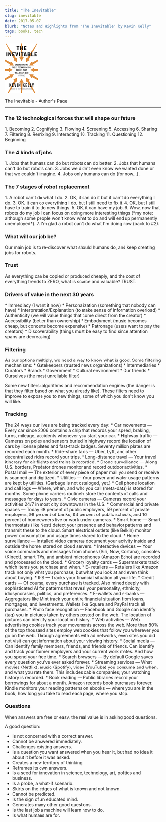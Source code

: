 ```yaml
---
title: "The Inevitable"
slug: inevitable
date: 2017-05-07
blurb: "Notes and Highlights from 'The Inevitable' by Kevin Kelly"
tags: books, tech
---
```


<img src="../img/inevitable.png">

[The Inevitable - Author's Page](http://kk.org/books/the-inevitable/)

-----

<h3>The 12 technological forces that will shape our future</h3>
1. Becoming
2. Cognifying
3. Flowing
4. Screening
5. Accessing
6. Sharing
7. Filtering
8. Remixing
9. Interacting
10. Tracking
11. Questioning
12. Beginning

<h3>The 4 kinds of jobs</h3>
1. Jobs that humans can do but robots can do better.
2. Jobs that humans can't do but robots can.
3. Jobs we didn't even know we wanted done or that we couldn't imagine.
4. Jobs only humans can do (for now...).

<h3>The 7 stages of robot replacement</h3>
1. A robot can't do what I do.
2. OK, it can do it but it can't do everything I do.
3. OK, it can do everything I do, but I still need to fix it.
4. OK, but I still have to train it to do new things.
5. OK, it can have my job.
6. Wow, now that robots do my job I can focus on doing more interesting things (*my note: although some people won't know what to do and will end up permanently unemployed*).
7. I'm glad a robot can't do what I'm doing now (back to #2).

<h3>What will our job be? </h3>
Our main job is to re-discover what should humans do, and keep creating jobs for robots.

<h3>Trust</h3>
As everything can be copied or produced cheaply, and the cost of everything trends to ZERO, what is scarce and valuable? TRUST.

<h3>Drivers of value in the next 30 years</h3>
* Immediacy (I want it now)
* Personalization (something that nobody can have)
* Interpretation/Explanation (to make sense of information overload)
* Authenticity (we will value things that come direct from the creator)
* Accessibility (better than ownership)
* Embodyment (music becomes cheap, but concerts become expensive)
* Patronage (users want to pay the creators)
* Discoverability (things must be easy to find since attention spans are decreasing)

<h3>Filtering</h3>
As our options multiply, we need a way to know what is good. Some filtering mechanisms:
* Gatekeepers (trusted news organizations)
* Intermediaries
* Curators
* Brands
* Government
* Cultural environment
* Our friends
* Ourselves (the most unreliable filter)

Some new filters: algorithms and recommendation engines (the danger is that they filter based on what you already like). These filters need to improve to expose you to new things, some of which you don't know you will like.

<h3>Tracking</h3>
The 24 ways our lives are being tracked every day:
* Car movements — Every car since 2006 contains a chip that records your speed, braking, turns, mileage, accidents whenever you start your car.
* Highway traffic — Cameras on poles and sensors buried in highway record the location of cars by license plates and fast-track badges. Seventy million plates are recorded each month.
* Ride-share taxis — Uber, Lyft, and other decentralized rides record your trips.
* Long-distance travel — Your travel itinerary for air flights and trains is recorded.
* Drone surveillance — Along U.S. borders, Predator drones monitor and record outdoor activities.
* Postal mail — The exterior of every piece of paper mail you send or receive is scanned and digitized.
* Utilities — Your power and water usage patterns are kept by utilities. (Garbage is not cataloged, yet.)
* Cell phone location and call logs — Where, when, and who you call (meta-data) is stored for months. Some phone carriers routinely store the contents of calls and messages for days to years.
* Civic cameras — Cameras record your activities 24/7 in most city downtowns in the U.S.
* Commercial and private spaces — Today 68 percent of public employers, 59 percent of private employers, 98 percent of banks, 64 percent of public schools, and 16 percent of homeowners live or work under cameras.
* Smart home — Smart thermostats (like Nest) detect your presence and behavior patterns and transmit these to the cloud. Smart electrical outlets (like Belkin) monitor power consumption and usage times shared to the cloud.
* Home surveillance — Installed video cameras document your activity inside and outside the home, stored on cloud servers.
* Interactive devices — Your voice commands and messages from phones (Siri, Now, Cortana), consoles (Kinect), smart TVs, and ambient microphones (Amazon Echo) are recorded and processed on the cloud.
* Grocery loyalty cards — Supermarkets track which items you purchase and when.
* E- retailers — Retailers like Amazon track not only what you purchase, but what you look at and even think about buying.
* IRS — Tracks your financial situation all your life.
* Credit cards — Of course, every purchase is tracked. Also mined deeply with sophisticated AI for patterns that reveal your personality, ethnicity, idiosyncrasies, politics, and preferences.
* E-wallets and e-banks — Aggregators like Mint track your entire financial situation from loans, mortgages, and investments. Wallets like Square and PayPal track all purchases.
* Photo face recognition — Facebook and Google can identify (tag) you in pictures taken by others posted on the web. The location of pictures can identify your location history.
* Web activities — Web advertising cookies track your movements across the web. More than 80% of the top thousand sites employ web cookies that follow you wherever you go on the web. Through agreements with ad networks, even sites you did not visit can get information about your viewing history.
* Social media — Can identify family members, friends, and friends of friends. Can identify and track your former employers and your current work mates. And how you spend your free time.
* Search browsers — By default Google saves every question you’ve ever asked forever.
* Streaming services — What movies (Netflix), music (Spotify), video (YouTube) you consume and when, and what you rate them. This includes cable companies; your watching history is recorded.
* Book reading — Public libraries record your borrowings for about a month. Amazon records book purchases forever. Kindle monitors your reading patterns on ebooks — where you are in the book, how long you take to read each page, where you stop.

<h3>Questions</h3>
When answers are free or easy, the real value is in asking good questions.

A good question:
* Is not concerned with a correct answer.
* Cannot be answered immediately.
* Challenges existing answers.
* Is a question you want answered when you hear it, but had no idea it about it before it was asked.
* Creates a new territory of thinking.
* Reframes its own answers.
* Is a seed for innovation in science, technology, art, politics and business.
* Is a probe, a what-if scenario.
* Skirts on the edges of what is known and not known.
* Cannot be predicted.
* Is the sign of an educated mind.
* Generates many other good questions.
* Is the last job a machine will learn how to do.
* Is what humans are for.

